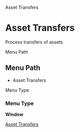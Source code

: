 
Asset Transfers
# Asset Transfers


Process transfers of assets

Menu Path
## Menu Path



- Asset Transfers

Menu Type
### Menu Type

**Window**


[Asset Transfers](../../functional-guide/window/window-asset-transfers.md)
